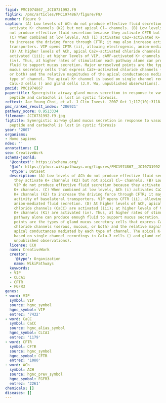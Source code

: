 ```yaml
---
figid: PMC1974867__JCI0731992.f9
figlink: /pmc/articles/PMC1974867/figure/F9/
number: Figure 9
caption: (A) Low levels of ACh do not produce effective fluid secretion because they
  activate K+ channels (K2) but not apical Cl– channels. (B) Low levels of VIP do
  not produce effective fluid secretion because they activate CFTR but not K+ channels.
  (C) When combined at low levels, ACh (i) activates Ca2+-activated K+ channels (K2)
  to increase the driving force through CFTR; it may also increase activity of basolateral
  transporters. VIP opens CFTR (ii), allowing electrogenic, anion-mediated fluid secretion.
  (D) At higher levels of ACh, apical Ca2+-activated chloride channels (CaCC) are
  activated (iii); at higher levels of VIP, cAMP-activated K+ channels (K1) are activated
  (iv). Thus, at higher rates of stimulation each pathway alone can produce enough
  fluid to support mucus secretion. Major unresolved points are the types of gland
  mucus secretory cells that express Ca2+-activated chloride channels (serous, mucous,
  or both) and the relative magnitudes of the apical conductances mediated by each
  type of channel. The apical K+ channel is based on single channel recordings in
  Calu-3 cells () and gland cells (J.V. Wu, unpublished observations).
pmcid: PMC1974867
papertitle: Synergistic airway gland mucus secretion in response to vasoactive intestinal
  peptide and carbachol is lost in cystic fibrosis.
reftext: Jae Young Choi, et al. J Clin Invest. 2007 Oct 1;117(10):3118-3127.
pmc_ranked_result_index: '206921'
pathway_score: 0.9513334
filename: JCI0731992.f9.jpg
figtitle: Synergistic airway gland mucus secretion in response to vasoactive intestinal
  peptide and carbachol is lost in cystic fibrosis
year: '2007'
organisms:
- Homo sapiens
ndex: ''
annotations: []
seo: CreativeWork
schema-jsonld:
  '@context': https://schema.org/
  '@id': https://pfocr.wikipathways.org/figures/PMC1974867__JCI0731992.f9.html
  '@type': Dataset
  description: (A) Low levels of ACh do not produce effective fluid secretion because
    they activate K+ channels (K2) but not apical Cl– channels. (B) Low levels of
    VIP do not produce effective fluid secretion because they activate CFTR but not
    K+ channels. (C) When combined at low levels, ACh (i) activates Ca2+-activated
    K+ channels (K2) to increase the driving force through CFTR; it may also increase
    activity of basolateral transporters. VIP opens CFTR (ii), allowing electrogenic,
    anion-mediated fluid secretion. (D) At higher levels of ACh, apical Ca2+-activated
    chloride channels (CaCC) are activated (iii); at higher levels of VIP, cAMP-activated
    K+ channels (K1) are activated (iv). Thus, at higher rates of stimulation each
    pathway alone can produce enough fluid to support mucus secretion. Major unresolved
    points are the types of gland mucus secretory cells that express Ca2+-activated
    chloride channels (serous, mucous, or both) and the relative magnitudes of the
    apical conductances mediated by each type of channel. The apical K+ channel is
    based on single channel recordings in Calu-3 cells () and gland cells (J.V. Wu,
    unpublished observations).
  license: CC0
  name: CreativeWork
  creator:
    '@type': Organization
    name: WikiPathways
  keywords:
  - VIP
  - CLCA1
  - CFTR
  - FGFR3
genes:
- word: VIP
  symbol: VIP
  source: hgnc_symbol
  hgnc_symbol: VIP
  entrez: '7432'
- word: CaCC
  symbol: CaCC
  source: hgnc_alias_symbol
  hgnc_symbol: CLCA1
  entrez: '1179'
- word: CFTR
  symbol: CFTR
  source: hgnc_symbol
  hgnc_symbol: CFTR
  entrez: '1080'
- word: ACh
  symbol: ACH
  source: hgnc_prev_symbol
  hgnc_symbol: FGFR3
  entrez: '2261'
chemicals: []
diseases: []
---
```

